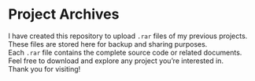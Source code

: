 # Project Archives

I have created this repository to upload `.rar` files of my previous projects.  
These files are stored here for backup and sharing purposes.  
Each `.rar` file contains the complete source code or related documents.  
Feel free to download and explore any project you’re interested in.  
Thank you for visiting!
